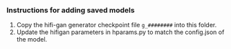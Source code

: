 ### Instructions for adding saved models

1. Copy the hifi-gan generator checkpoint file `g_########` into this folder.
2. Update the hifigan parameters in hparams.py to match the config.json of the model.
